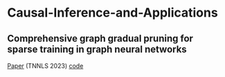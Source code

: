 # Causal-Inference-and-Applications

## Comprehensive graph gradual pruning for sparse training in graph neural networks 
[Paper](https://arxiv.org/abs/2207.08629) (TNNLS 2023)
[code](https://github.com/LiuChuang0059/CGP)
